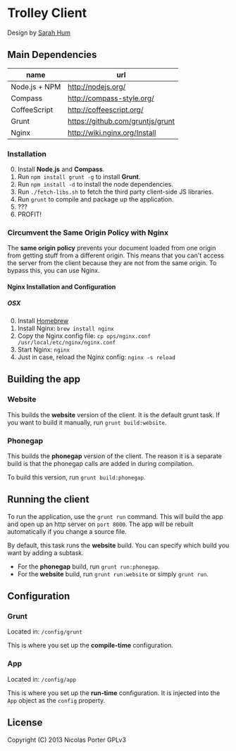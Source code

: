 # Trolley Client

Design by [Sarah Hum](http://sarahhum.com/)


## Main Dependencies

name          | url
--------------|-----------------------------------
Node.js + NPM | http://nodejs.org/
Compass       | http://compass-style.org/
CoffeeScript  | http://coffeescript.org/
Grunt         | https://github.com/gruntjs/grunt
Nginx         | http://wiki.nginx.org/Install


### Installation

0. Install **Node.js** and **Compass**.
1. Run `npm install grunt -g` to install **Grunt**.
2. Run `npm install -d` to install the node dependencies.
3. Run `./fetch-libs.sh` to fetch the third party client-side JS libraries.
4. Run `grunt` to compile and package up the application.
5. ???
6. PROFIT!


### Circumvent the Same Origin Policy with Nginx

The **same origin policy** prevents your document loaded from one origin from getting stuff from a different origin.
This means that you can't access the server from the client because they are not from the same origin. To bypass this,
you can use Nginx.


#### Nginx Installation and Configuration

##### OSX

0. Install [Homebrew](http://mxcl.github.com/homebrew/)
1. Install Nginx: `brew install nginx`
2. Copy the Nginx config file: `cp ops/nginx.conf /usr/local/etc/nginx/nginx.conf`
3. Start Nginx: `nginx`
3. Just in case, reload the Nginx config: `nginx -s reload`


## Building the app

### Website

This builds the **website** version of the client. It is the default grunt task.
If you want to build it manually, run `grunt build:website`.

### Phonegap

This builds the **phonegap** version of the client. The reason it is a separate build
is that the phonegap calls are added in during compilation.

To build this version, run `grunt build:phonegap`.


## Running the client

To run the application, use the `grunt run` command. This will build the app and open up an http
server on `port 8000`. The app will be rebuilt automatically if you change a source file.

By default, this task runs the **website** build. You can specify which build you want by adding a subtask.

- For the **phonegap** build, run `grunt run:phonegap`.
- For the **website** build, run `grunt run:website` or simply `grunt run`.


## Configuration

### Grunt

Located in: `/config/grunt`

This is where you set up the **compile-time** configuration.


### App

Located in: `/config/app`

This is where you set up the **run-time** configuration. It is injected into the `App` object as the
`config` property.

## License

Copyright (C) 2013 Nicolas Porter
GPLv3
